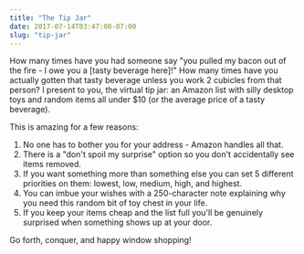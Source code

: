 ```yaml
---
title: "The Tip Jar"
date: 2017-07-14T03:47:00-07:00
slug: "tip-jar"
---
```


How many times have you had someone say "you pulled my bacon out of the fire - I owe
you a [tasty beverage here]!" How many times have you actually gotten that tasty beverage
unless you work 2 cubicles from that person? I present to you, the virtual tip jar: an
Amazon list with silly desktop toys and random items all under $10 (or the average price
of a tasty beverage).

This is amazing for a few reasons:

1. No one has to bother you for your address - Amazon handles all that.
1. There is a "don't spoil my surprise" option so you don't accidentally see items removed.
1. If you want something more than something else you can set 5 different priorities on them: lowest, low, medium, high, and highest.
1. You can imbue your wishes with a 250-character note explaining why you need this random bit of toy chest in your life.
1. If you keep your items cheap and the list full you'll be genuinely surprised when something shows up at your door.

Go forth, conquer, and happy window shopping!
